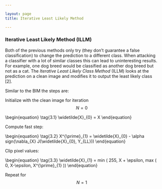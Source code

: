 ```yaml
---

layout: page
title: Iterative Least Likely Method

---
```


### Iterative Least Likely Method (ILLM)
Both of the previous methods only try (they don’t guarantee a false classification) to change the prediction to a different class. When attacking a classifier with a lot of similar classes this can lead to uninteresting results. For example, one dog breed would be classified as another dog breed but not as a cat. The *Iterative Least Likely Class Method* (ILLM) looks at the prediction on a clean image and modifies it to output the least likely class [2].

Similar to the BIM the steps are:

Initialize with the clean image for iteration $$N=0$$

\begin{equation}
\tag{3.1}
\widetilde{X}_{0} = X 
\end{equation}

Compute fast step:

\begin{equation}
\tag{3.2}
X^{\prime}\_{1} = \widetilde{X}\_{0} - \alpha sign(\nabla\_{X} J(\widetilde{X}\_{0}, Y\_{LL}))
\end{equation}

Clip pixel values:

\begin{equation}
\tag{3.3}
\widetilde{X}\_{1} = min \( 255, X + \epsilon, max \( 0, X-\epsilon, X^{\prime}\_{1} \)\)
\end{equation}

Repeat for $$N=1$$